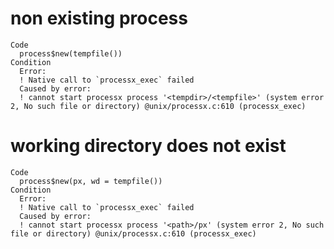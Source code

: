 # non existing process

    Code
      process$new(tempfile())
    Condition
      Error:
      ! Native call to `processx_exec` failed
      Caused by error:
      ! cannot start processx process '<tempdir>/<tempfile>' (system error 2, No such file or directory) @unix/processx.c:610 (processx_exec)

# working directory does not exist

    Code
      process$new(px, wd = tempfile())
    Condition
      Error:
      ! Native call to `processx_exec` failed
      Caused by error:
      ! cannot start processx process '<path>/px' (system error 2, No such file or directory) @unix/processx.c:610 (processx_exec)

